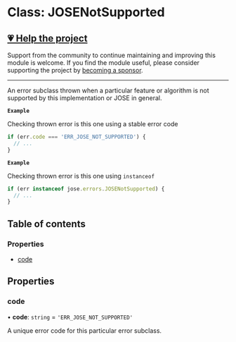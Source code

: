 # Class: JOSENotSupported

## [💗 Help the project](https://github.com/sponsors/panva)

Support from the community to continue maintaining and improving this module is welcome. If you find the module useful, please consider supporting the project by [becoming a sponsor](https://github.com/sponsors/panva).

---

An error subclass thrown when a particular feature or algorithm is not supported by this
implementation or JOSE in general.

**`Example`**

Checking thrown error is this one using a stable error code

```js
if (err.code === 'ERR_JOSE_NOT_SUPPORTED') {
  // ...
}
```

**`Example`**

Checking thrown error is this one using `instanceof`

```js
if (err instanceof jose.errors.JOSENotSupported) {
  // ...
}
```

## Table of contents

### Properties

- [code](util_errors.JOSENotSupported.md#code)

## Properties

### code

• **code**: `string` = `'ERR_JOSE_NOT_SUPPORTED'`

A unique error code for this particular error subclass.
